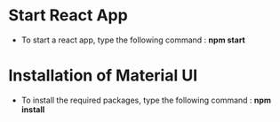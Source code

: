 # Start React App 
- To start a react app, type the following command : **npm start**

# Installation of Material UI
- To install the required packages, type the following command : **npm install**